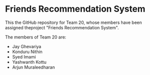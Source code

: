 # Friends Recommendation System

This the GitHub repository for Team 20, whose members have been assigned theproject "Friends Recommendation System". 

The members of Team 20 are: 

* Jay Ghevariya
* Konduru Nithin
* Syed Imami
* Yashwanth Kottu
* Arjun Muraleedharan
